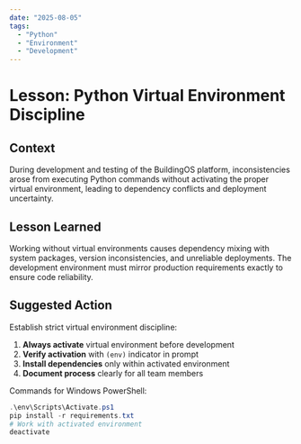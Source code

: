 ```yaml
---
date: "2025-08-05"
tags:
  - "Python"
  - "Environment"
  - "Development"
---
```


# Lesson: Python Virtual Environment Discipline

## Context

During development and testing of the BuildingOS platform, inconsistencies arose from executing Python commands without activating the proper virtual environment, leading to dependency conflicts and deployment uncertainty.

## Lesson Learned

Working without virtual environments causes dependency mixing with system packages, version inconsistencies, and unreliable deployments. The development environment must mirror production requirements exactly to ensure code reliability.

## Suggested Action

Establish strict virtual environment discipline:
1. **Always activate** virtual environment before development
2. **Verify activation** with `(env)` indicator in prompt
3. **Install dependencies** only within activated environment
4. **Document process** clearly for all team members

Commands for Windows PowerShell:
```powershell
.\env\Scripts\Activate.ps1
pip install -r requirements.txt
# Work with activated environment
deactivate
```
